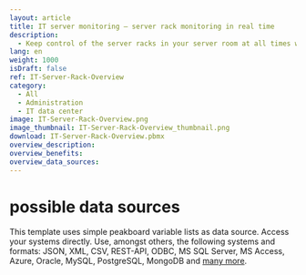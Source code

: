 ```yaml
---
layout: article
title: IT server monitoring – server rack monitoring in real time
description: 
  - Keep control of the server racks in your server room at all times with this template. Use it as an effective monitoring system to display the current server load. Monitor all servers in use, react much faster to potential problems and thus increase availability. Use sensors to measure the temperature or integrate an alarm system.
lang: en
weight: 1000
isDraft: false
ref: IT-Server-Rack-Overview
category:
  - All
  - Administration
  - IT data center
image: IT-Server-Rack-Overview.png
image_thumbnail: IT-Server-Rack-Overview_thumbnail.png
download: IT-Server-Rack-Overview.pbmx
overview_description:
overview_benefits:
overview_data_sources:
---
```


# possible data sources

This template uses simple peakboard variable lists as data source. Access your systems directly. Use, amongst others, the following systems and formats: JSON, XML, CSV, REST-API, ODBC, MS SQL Server, MS Access, Azure, Oracle, MySQL, PostgreSQL, MongoDB and [many more](https://peakboard.com/en/data-connections/).

